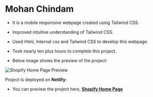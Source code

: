 # Mohan Chindam

- It is a mobile responsive webpage created using Tailwind CSS.
- Improved intuitive understanding of Tailwind CSS.
- Used Html, Internal css and Tailwind CSS to develop this webpage.
- Took nearly ten plus hours to complete this project. 

- Below image shows the preview of the project:

![Shopify Home Page Preview](./Shopify-Home-Page.png)

Project is deployed on **Netlify**:
- You can preview the project here, [**Shopify Home Page**]()